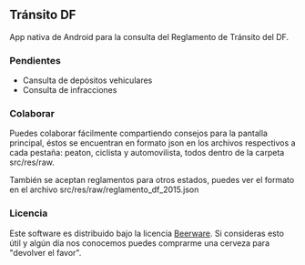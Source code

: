 ## Tránsito DF ##

App nativa de Android para la consulta del Reglamento de Tránsito del DF.

### Pendientes ###

* Cansulta de depósitos vehiculares
* Consulta de infracciones

### Colaborar ###

Puedes colaborar fácilmente compartiendo consejos para la pantalla principal, éstos se encuentran en formato json en los archivos respectivos a cada pestaña: peaton, ciclista y automovilista, todos dentro de la carpeta src/res/raw.

También se aceptan reglamentos para otros estados, puedes ver el formato en el archivo src/res/raw/reglamento_df_2015.json

### Licencia ###

Este software es distribuido bajo la licencia [Beerware](https://en.wikipedia.org/wiki/Beerware).
Si consideras esto útil y algún día nos conocemos puedes comprarme una cerveza para "devolver el favor".